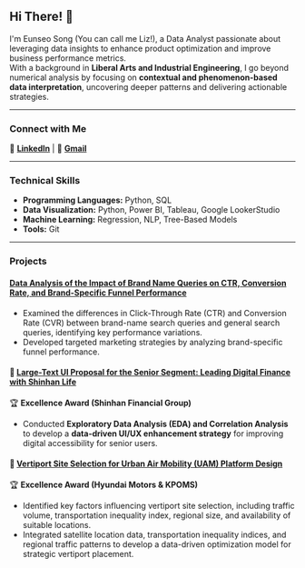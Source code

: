 ## Hi There! 👋  
I'm Eunseo Song (You can call me Liz!), a Data Analyst passionate about leveraging data insights to enhance product optimization and improve business performance metrics.  
With a background in **Liberal Arts and Industrial Engineering**, I go beyond numerical analysis by focusing on **contextual and phenomenon-based data interpretation**, uncovering deeper patterns and delivering actionable strategies.


---

### **Connect with Me**  
🔗 **[LinkedIn](www.linkedin.com/in/eunseo-song-liz)** | 📧 **[Gmail](liz.snen@gmail.com)**  

---

### **Technical Skills**  
- **Programming Languages:** Python, SQL  
- **Data Visualization:** Python, Power BI, Tableau, Google LookerStudio  
- **Machine Learning:** Regression, NLP, Tree-Based Models  
- **Tools:** Git  

---

### **Projects**  

#### [**Data Analysis of the Impact of Brand Name Queries on CTR, Conversion Rate, and Brand-Specific Funnel Performance**](https://github.com/liz-song/amazon-da-project)
- Examined the differences in Click-Through Rate (CTR) and Conversion Rate (CVR) between brand-name search queries and general search queries, identifying key performance variations.  
- Developed targeted marketing strategies by analyzing brand-specific funnel performance.  

#### 🔹 **[Large-Text UI Proposal for the Senior Segment: Leading Digital Finance with Shinhan Life](https://github.com/liz-song/shinhan_bigdata_hackathon)**  
🏆 **Excellence Award (Shinhan Financial Group)**  
- Conducted **Exploratory Data Analysis (EDA) and Correlation Analysis** to develop a **data-driven UI/UX enhancement strategy** for improving digital accessibility for senior users.  

#### 🔹 **[Vertiport Site Selection for Urban Air Mobility (UAM) Platform Design](https://github.com/liz-song/kpoms-hyundai-case-competition)**  
🏆 **Excellence Award (Hyundai Motors & KPOMS)**  
- Identified key factors influencing vertiport site selection, including traffic volume, transportation inequality index, regional size, and availability of suitable locations.  
- Integrated satellite location data, transportation inequality indices, and regional traffic patterns to develop a data-driven optimization model for strategic vertiport placement.  
 

